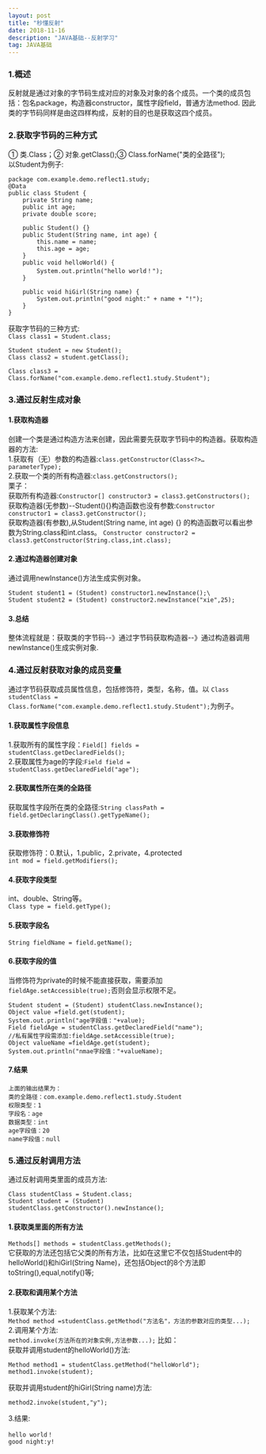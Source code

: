 ```yaml
---
layout: post
title: "秒懂反射"
date: 2018-11-16
description: "JAVA基础--反射学习"
tag: JAVA基础
---
```

### 1.概述
反射就是通过对象的字节码生成对应的对象及对象的各个成员。一个类的成员包括：包名package，构造器constructor，属性字段field，普通方法method.
因此类的字节码同样是由这四样构成，反射的目的也是获取这四个成员。
### 2.获取字节码的三种方式
① 类.Class；② 对象.getClass();③ Class.forName("类的全路径");  
以Student为例子:  
```
package com.example.demo.reflect1.study;
@Data
public class Student {
    private String name;
    public int age;
    private double score;

    public Student() {}
    public Student(String name, int age) {
        this.name = name;
        this.age = age;
    }
    public void helloWorld() {
        System.out.println("hello world！");
    }

    public void hiGirl(String name) {
        System.out.println("good night:" + name + "!");
    }
}
```  
获取字节码的三种方式:  
`Class class1 = Student.class;`  

```
Student student = new Student();
Class class2 = student.getClass();
```  

`Class class3 = Class.forName("com.example.demo.reflect1.study.Student");`

### 3.通过反射生成对象
#### 1.获取构造器
创建一个类是通过构造方法来创建，因此需要先获取字节码中的构造器。获取构造器的方法:  
1.获取有（无）参数的构造器:`class.getConstructor(Class<?>… parameterType); `  
2.获取一个类的所有构造器:`class.getConstructors();`  
栗子：  
获取所有构造器:`Constructor[] constructor3 = class3.getConstructors();`  
获取构造器(无参数)--Student(){}构造函数也没有参数:`Constructor constructor1 = class3.getConstructor();`  
获取构造器(有参数),从Student(String name, int age) {} 的构造函数可以看出参数为String.class和int.class。
`Constructor constructor2 = class3.getConstructor(String.class,int.class);`
#### 2.通过构造器创建对象
通过调用newInstance()方法生成实例对象。
```
Student student1 = (Student) constructor1.newInstance();\
Student student2 = (Student) constructor2.newInstance("xie",25);
```
#### 3.总结
整体流程就是：获取类的字节码--》通过字节码获取构造器--》通过构造器调用newInstance()生成实例对象.

### 4.通过反射获取对象的成员变量
通过字节码获取成员属性信息，包括修饰符，类型，名称，值。以 `Class studentClass = Class.forName("com.example.demo.reflect1.study.Student");`为例子。
#### 1.获取属性字段信息</h4>
1.获取所有的属性字段：`Field[] fields = studentClass.getDeclaredFields();`  
2.获取属性为age的字段:`Field field = studentClass.getDeclaredField("age");`
#### 2.获取属性所在类的全路径
获取属性字段所在类的全路径:`String classPath = field.getDeclaringClass().getTypeName();`
#### 3.获取修饰符
获取修饰符：0.默认，1.public，2.private，4.protected  
`int mod = field.getModifiers();`
#### 4.获取字段类型
int、double、String等。  
`Class type = field.getType();`
#### 5.获取字段名
`String fieldName = field.getName();`
#### 6.获取字段的值
当修饰符为private的时候不能直接获取，需要添加`fieldAge.setAccessible(true);`否则会显示权限不足。  
```
Student student = (Student) studentClass.newInstance();  
Object value =field.get(student);
System.out.println("age字段值："+value);
Field fieldAge = studentClass.getDeclaredField("name");
//私有属性字段需添加:fieldAge.setAccessible(true);
Object valueName =fieldAge.get(student);
System.out.println("nmae字段值："+valueName);
```
#### 7.结果
```
上面的输出结果为：
类的全路径：com.example.demo.reflect1.study.Student
权限类型：1
字段名：age
数据类型：int
age字段值：20
name字段值：null
```

### 5.通过反射调用方法
通过反射调用类里面的成员方法:  
```
Class studentClass = Student.class;
Student student = (Student) studentClass.getConstructor().newInstance();
```
#### 1.获取类里面的所有方法
`Methods[] methods = studentClass.getMethods();`  
它获取的方法还包括它父类的所有方法，比如在这里它不仅包括Student中的helloWorld()和hiGirl(String Name)，还包括Object的8个方法即toString(),equal,notify()等;
#### 2.获取和调用某个方法
1.获取某个方法:  
`Method method =studentClass.getMethod("方法名"，方法的参数对应的类型...);`
2.调用某个方法:  
`method.invoke(方法所在的对象实例,方法参数...);`
比如：  
获取并调用student的helloWorld()方法:
```
Method method1 = studentClass.getMethod("helloWorld");
method1.invoke(student);
```
获取并调用student的hiGirl(String name)方法:  
```Method method2 = studentClass.getMethod("hiGirl",String.class);
method2.invoke(student,"y");
```
3.结果:  
```
hello world！
good night:y!
```
